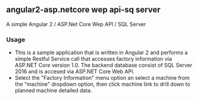 ## angular2-asp.netcore wep api-sq server

A simple Angular 2 / ASP.Net Core Wep API / SQL Server


### Usage
- This is a sample application that is written in Angular 2 and performs a simple Restful Service call that accesses factory information via ASP.NET Core version 1.0. The backend database consist of SQL Server 2016 and is accesed via ASP.NET Core Web API.
- Select the "Factory Information" menu option an select a machine from the "machine" dropdown option, then click machine link to drill down to planned machine detailed data.

